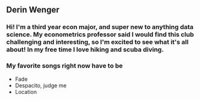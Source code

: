 ## Derin Wenger
### Hi! I'm a third year econ major, and super new to anything data science. My econometrics professor said I would find this club challenging and interesting, so I'm excited to see what it's all about! In my free time I love hiking and scuba diving. 
### My favorite songs right now have to be
* Fade
* Despacito, judge me
* Location
